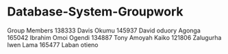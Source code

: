 # Database-System-Groupwork
Group Members 
138333 Davis Okumu
145937 David oduory Agonga 
165042 Ibrahim Omoi Ogendi
134887 Tony Amoyah Kaiko
121806 Zalugurha Iwen Lama
165477 Laban otieno

